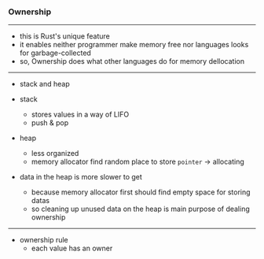 ### Ownership

---

- this is Rust's unique feature
- it enables neither programmer make memory free nor languages looks for garbage-collected
- so, Ownership does what other languages do for memory dellocation


---

- stack and heap
- stack 
  - stores values in a way of LIFO
  - push & pop

- heap
  - less organized 
  - memory allocator find random place to store `pointer`
    -> allocating
    
- data in the heap is more slower to get 
  - because memory allocator first should find empty space for storing datas
  - so cleaning up unused data on the heap is main purpose of dealing ownership


---

- ownership rule
  - each value has an owner
 
